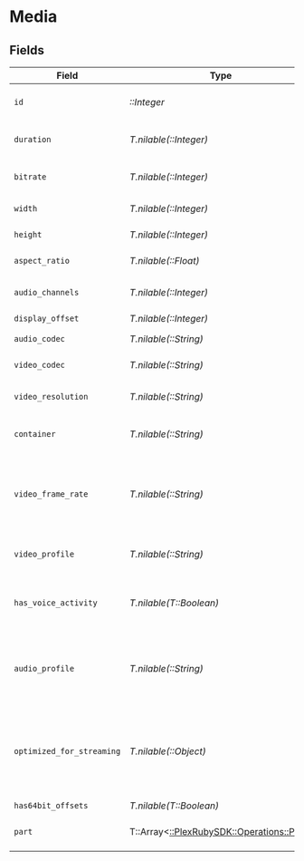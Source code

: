 # Media


## Fields

| Field                                                                              | Type                                                                               | Required                                                                           | Description                                                                        | Example                                                                            |
| ---------------------------------------------------------------------------------- | ---------------------------------------------------------------------------------- | ---------------------------------------------------------------------------------- | ---------------------------------------------------------------------------------- | ---------------------------------------------------------------------------------- |
| `id`                                                                               | *::Integer*                                                                        | :heavy_check_mark:                                                                 | Unique media identifier.                                                           | 387322                                                                             |
| `duration`                                                                         | *T.nilable(::Integer)*                                                             | :heavy_minus_sign:                                                                 | Duration of the media in milliseconds.                                             | 9610350                                                                            |
| `bitrate`                                                                          | *T.nilable(::Integer)*                                                             | :heavy_minus_sign:                                                                 | Bitrate in bits per second.                                                        | 25512                                                                              |
| `width`                                                                            | *T.nilable(::Integer)*                                                             | :heavy_minus_sign:                                                                 | Video width in pixels.                                                             | 3840                                                                               |
| `height`                                                                           | *T.nilable(::Integer)*                                                             | :heavy_minus_sign:                                                                 | Video height in pixels.                                                            | 1602                                                                               |
| `aspect_ratio`                                                                     | *T.nilable(::Float)*                                                               | :heavy_minus_sign:                                                                 | Aspect ratio of the video.                                                         | 2.35                                                                               |
| `audio_channels`                                                                   | *T.nilable(::Integer)*                                                             | :heavy_minus_sign:                                                                 | Number of audio channels.                                                          | 6                                                                                  |
| `display_offset`                                                                   | *T.nilable(::Integer)*                                                             | :heavy_minus_sign:                                                                 | N/A                                                                                | 50                                                                                 |
| `audio_codec`                                                                      | *T.nilable(::String)*                                                              | :heavy_minus_sign:                                                                 | Audio codec used.                                                                  | eac3                                                                               |
| `video_codec`                                                                      | *T.nilable(::String)*                                                              | :heavy_minus_sign:                                                                 | Video codec used.                                                                  | hevc                                                                               |
| `video_resolution`                                                                 | *T.nilable(::String)*                                                              | :heavy_minus_sign:                                                                 | Video resolution (e.g., 4k).                                                       | 4k                                                                                 |
| `container`                                                                        | *T.nilable(::String)*                                                              | :heavy_minus_sign:                                                                 | File container type.                                                               | mkv                                                                                |
| `video_frame_rate`                                                                 | *T.nilable(::String)*                                                              | :heavy_minus_sign:                                                                 | Frame rate of the video. Values found include NTSC, PAL, 24p<br/>                  | 24p                                                                                |
| `video_profile`                                                                    | *T.nilable(::String)*                                                              | :heavy_minus_sign:                                                                 | Video profile (e.g., main 10).                                                     | main 10                                                                            |
| `has_voice_activity`                                                               | *T.nilable(T::Boolean)*                                                            | :heavy_minus_sign:                                                                 | Indicates whether voice activity is detected.                                      | false                                                                              |
| `audio_profile`                                                                    | *T.nilable(::String)*                                                              | :heavy_minus_sign:                                                                 | The audio profile used for the media (e.g., DTS, Dolby Digital, etc.).             | dts                                                                                |
| `optimized_for_streaming`                                                          | *T.nilable(::Object)*                                                              | :heavy_minus_sign:                                                                 | Has this media been optimized for streaming. NOTE: This can be 0, 1, false or true |                                                                                    |
| `has64bit_offsets`                                                                 | *T.nilable(T::Boolean)*                                                            | :heavy_minus_sign:                                                                 | N/A                                                                                | false                                                                              |
| `part`                                                                             | T::Array<[::PlexRubySDK::Operations::Part](../../models/operations/part.md)>       | :heavy_minus_sign:                                                                 | An array of parts for this media item.                                             |                                                                                    |